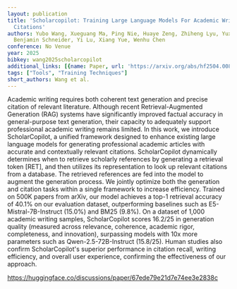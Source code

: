 ```yaml
---
layout: publication
title: 'Scholarcopilot: Training Large Language Models For Academic Writing With Accurate
  Citations'
authors: Yubo Wang, Xueguang Ma, Ping Nie, Huaye Zeng, Zhiheng Lyu, Yuxuan Zhang,
  Benjamin Schneider, Yi Lu, Xiang Yue, Wenhu Chen
conference: No Venue
year: 2025
bibkey: wang2025scholarcopilot
additional_links: [{name: Paper, url: 'https://arxiv.org/abs/hf2504.00824'}]
tags: ["Tools", "Training Techniques"]
short_authors: Wang et al.
---
```

Academic writing requires both coherent text generation and precise citation of relevant literature. Although recent Retrieval-Augmented Generation (RAG) systems have significantly improved factual accuracy in general-purpose text generation, their capacity to adequately support professional academic writing remains limited. In this work, we introduce ScholarCopilot, a unified framework designed to enhance existing large language models for generating professional academic articles with accurate and contextually relevant citations. ScholarCopilot dynamically determines when to retrieve scholarly references by generating a retrieval token [RET], and then utilizes its representation to look up relevant citations from a database. The retrieved references are fed into the model to augment the generation process. We jointly optimize both the generation and citation tasks within a single framework to increase efficiency. Trained on 500K papers from arXiv, our model achieves a top-1 retrieval accuracy of 40.1% on our evaluation dataset, outperforming baselines such as E5-Mistral-7B-Instruct (15.0%) and BM25 (9.8%). On a dataset of 1,000 academic writing samples, ScholarCopilot scores 16.2/25 in generation quality (measured across relevance, coherence, academic rigor, completeness, and innovation), surpassing models with 10x more parameters such as Qwen-2.5-72B-Instruct (15.8/25). Human studies also confirm ScholarCopilot's superior performance in citation recall, writing efficiency, and overall user experience, confirming the effectiveness of our approach.

https://huggingface.co/discussions/paper/67ede79e21d7e74ee3e2838c